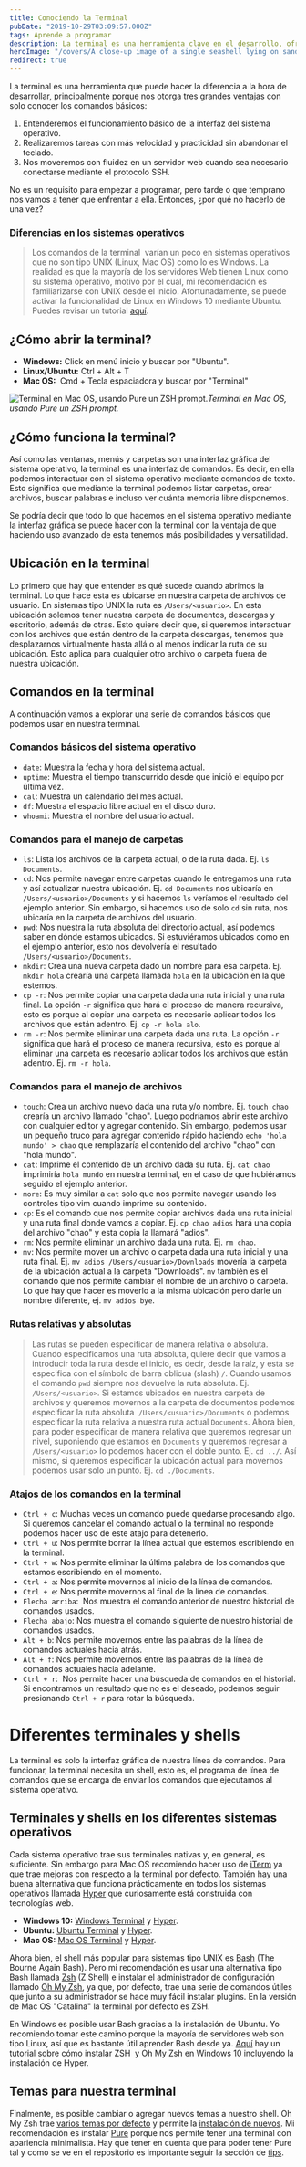 ```yaml
---
title: Conociendo la Terminal
pubDate: "2019-10-29T03:09:57.000Z"
tags: Aprende a programar
description: La terminal es una herramienta clave en el desarrollo, ofreciendo ventajas al conocer sus comandos básicos, descubrir la interfaz del sistema operativo, y realizar tareas rápidamente sin dejar el teclado. No es esencial para empezar a programar, pero es inevitable enfrentarla, así que ¿por qué no empezar ya?
heroImage: "/covers/A close-up image of a single seashell lying on sandy ground.jpg"
redirect: true
---
```


La terminal es una herramienta que puede hacer la diferencia a la hora de desarrollar, principalmente porque nos otorga tres grandes ventajas con solo conocer los comandos básicos:

1. Entenderemos el funcionamiento básico de la interfaz del sistema operativo.
2. Realizaremos tareas con más velocidad y practicidad sin abandonar el teclado.
3. Nos moveremos con fluidez en un servidor web cuando sea necesario conectarse mediante el protocolo SSH.

No es un requisito para empezar a programar, pero tarde o que temprano nos vamos a tener que enfrentar a ella. Entonces, ¿por qué no hacerlo de una vez?

### Diferencias en los sistemas operativos

> Los comandos de la terminal  varían un poco en sistemas operativos que no son tipo UNIX (Linux, Mac OS) como lo es Windows. La realidad es que la mayoría de los servidores Web tienen Linux como su sistema operativo, motivo por el cual, mi recomendación es familiarizarse con UNIX desde el inicio. Afortunadamente, se puede activar la funcionalidad de Linux en Windows 10 mediante Ubuntu. Puedes revisar un tutorial [aquí](https://discourse.ubuntu.com/t/instalacion-de-ubuntu-en-windows-10).

## ¿Cómo abrir la terminal?

- **Windows:** Click en menú inicio y buscar por "Ubuntu".
- **Linux/Ubuntu:** Ctrl + Alt + T
- **Mac OS:**  Cmd + Tecla espaciadora y buscar por "Terminal"

![Terminal en Mac OS, usando Pure un ZSH prompt.](/images/terminal-en-mac-os.png)_Terminal en Mac OS, usando Pure un ZSH prompt._

## ¿Cómo funciona la terminal?

Así como las ventanas, menús y carpetas son una interfaz gráfica del sistema operativo, la terminal es una interfaz de comandos. Es decir, en ella podemos interactuar con el sistema operativo mediante comandos de texto. Esto significa que mediante la terminal podemos listar carpetas, crear archivos, buscar palabras e incluso ver cuánta memoria libre disponemos.

Se podría decir que todo lo que hacemos en el sistema operativo mediante la interfaz gráfica se puede hacer con la terminal con la ventaja de que haciendo uso avanzado de esta tenemos más posibilidades y versatilidad.

## Ubicación en la terminal

Lo primero que hay que entender es qué sucede cuando abrimos la terminal. Lo que hace esta es ubicarse en nuestra carpeta de archivos de usuario. En sistemas tipo UNIX la ruta es `/Users/<usuario>`. En esta ubicación solemos tener nuestra carpeta de documentos, descargas y escritorio, además de otras. Esto quiere decir que, si queremos interactuar con los archivos que están dentro de la carpeta descargas, tenemos que desplazarnos virtualmente hasta allá o al menos indicar la ruta de su ubicación. Esto aplica para cualquier otro archivo o carpeta fuera de nuestra ubicación.

## Comandos en la terminal

A continuación vamos a explorar una serie de comandos básicos que podemos usar en nuestra terminal.

### Comandos básicos del sistema operativo

- `date`: Muestra la fecha y hora del sistema actual.
- `uptime`: Muestra el tiempo transcurrido desde que inició el equipo por última vez.
- `cal`: Muestra un calendario del mes actual.
- `df`: Muestra el espacio libre actual en el disco duro.
- `whoami`: Muestra el nombre del usuario actual.

### Comandos para el manejo de carpetas

- `ls`: Lista los archivos de la carpeta actual, o de la ruta dada. Ej. `ls Documents`.
- `cd`: Nos permite navegar entre carpetas cuando le entregamos una ruta y así actualizar nuestra ubicación. Ej. `cd Documents` nos ubicaría en `/Users/<usuario>/Documents` y si hacemos `ls` veríamos el resultado del ejemplo anterior. Sin embargo, si hacemos uso de solo `cd` sin ruta, nos ubicaría en la carpeta de archivos del usuario.
- `pwd`: Nos nuestra la ruta absoluta del directorio actual, así podemos saber en dónde estamos ubicados. Si estuviéramos ubicados como en el ejemplo anterior, esto nos devolvería el resultado `/Users/<usuario>/Documents`.
- `mkdir`: Crea una nueva carpeta dado un nombre para esa carpeta. Ej. `mkdir hola` crearía una carpeta llamada `hola` en la ubicación en la que estemos.
- `cp -r`: Nos permite copiar una carpeta dada una ruta inicial y una ruta final. La opción `-r` significa que hará el proceso de manera recursiva, esto es porque al copiar una carpeta es necesario aplicar todos los archivos que están adentro. Ej. `cp -r hola alo`.
- `rm -r`: Nos permite eliminar una carpeta dada una ruta. La opción `-r` significa que hará el proceso de manera recursiva, esto es porque al eliminar una carpeta es necesario aplicar todos los archivos que están adentro. Ej. `rm -r hola`.

### Comandos para el manejo de archivos

- `touch`: Crea un archivo nuevo dada una ruta y/o nombre. Ej. `touch chao` crearía un archivo llamado "chao". Luego podríamos abrir este archivo con cualquier editor y agregar contenido. Sin embargo, podemos usar un pequeño truco para agregar contenido rápido haciendo `echo 'hola mundo' > chao` que remplazaría el contenido del archivo "chao" con "hola mundo".
- `cat`: Imprime el contenido de un archivo dada su ruta. Ej. `cat chao` imprimiría `hola mundo` en nuestra terminal, en el caso de que hubiéramos seguido el ejemplo anterior.
- `more`: Es muy similar a `cat` solo que nos permite navegar usando los controles tipo vim cuando imprime su contenido.
- `cp`: Es el comando que nos permite copiar archivos dada una ruta inicial y una ruta final donde vamos a copiar. Ej. `cp chao adios` hará una copia del archivo "chao" y esta copia la llamará "adios".
- `rm`: Nos permite eliminar un archivo dada una ruta. Ej. `rm chao`.
- `mv`: Nos permite mover un archivo o carpeta dada una ruta inicial y una ruta final. Ej. `mv adios /Users/<usuario>/Downloads` movería la carpeta de la ubicación actual a la carpeta "Downloads". `mv` también es el comando que nos permite cambiar el nombre de un archivo o carpeta. Lo que hay que hacer es moverlo a la misma ubicación pero darle un nombre diferente, ej. `mv adios bye`.

### Rutas relativas y absolutas

> Las rutas se pueden especificar de manera relativa o absoluta. Cuando especificamos una ruta absoluta, quiere decir que vamos a introducir toda la ruta desde el inicio, es decir, desde la raíz, y esta se especifica con el símbolo de barra oblicua (slash) `/`. Cuando usamos el comando `pwd` siempre nos devuelve la ruta absoluta. Ej. `/Users/<usuario>`. Si estamos ubicados en nuestra carpeta de archivos y queremos movernos a la carpeta de documentos podemos especificar la ruta absoluta  `/Users/<usuario>/Documents` o podemos especificar la ruta relativa a nuestra ruta actual `Documents`. Ahora bien, para poder especificar de manera relativa que queremos regresar un nivel, suponiendo que estamos en `Documents` y queremos regresar a `/Users/<usuario>` lo podemos hacer con el doble punto. Ej. `cd ../`. Así mismo, si queremos especificar la ubicación actual para movernos podemos usar solo un punto. Ej. `cd ./Documents`.

### Atajos de los comandos en la terminal

- `Ctrl + c`: Muchas veces un comando puede quedarse procesando algo. Si queremos cancelar el comando actual o la terminal no responde podemos hacer uso de este atajo para detenerlo.
- `Ctrl + u`: Nos permite borrar la línea actual que estemos escribiendo en la terminal.
- `Ctrl + w`: Nos permite eliminar la última palabra de los comandos que estamos escribiendo en el momento.
- `Ctrl + a`: Nos permite movernos al inicio de la línea de comandos.
- `Ctrl + e`: Nos permite movernos al final de la línea de comandos.
- `Flecha arriba`:  Nos muestra el comando anterior de nuestro historial de comandos usados.
- `Flecha abajo`: Nos muestra el comando siguiente de nuestro historial de comandos usados.
- `Alt + b`: Nos permite movernos entre las palabras de la línea de comandos actuales hacia atrás.
- `Alt + f`: Nos permite movernos entre las palabras de la línea de comandos actuales hacia adelante.
- `Ctrl + r`:  Nos permite hacer una búsqueda de comandos en el historial. Si encontramos un resultado que no es el deseado, podemos seguir presionando `Ctrl + r` para rotar la búsqueda.

# Diferentes terminales y shells

La terminal es solo la interfaz gráfica de nuestra línea de comandos. Para funcionar, la terminal necesita un shell, esto es, el programa de línea de comandos que se encarga de enviar los comandos que ejecutamos al sistema operativo.

## Terminales y shells en los diferentes sistemas operativos

Cada sistema operativo trae sus terminales nativas y, en general, es suficiente. Sin embargo para Mac OS recomiendo hacer uso de [iTerm](https://www.iterm2.com) ya que trae mejoras con respecto a la terminal por defecto. También hay una buena alternativa que funciona prácticamente en todos los sistemas operativos llamada [Hyper](https://hyper.is/) que curiosamente está construida con tecnologías web.

- **Windows 10:** [Windows Terminal](https://github.com/microsoft/terminal) y [Hyper](https://hyper.is/#installation).
- **Ubuntu:** [Ubuntu Terminal](https://ubuntu.com/tutorials/command-line-for-beginners#3-opening-a-terminal) y [Hyper](https://hyper.is/#installation).
- **Mac OS:** [Mac OS Terminal](https://support.apple.com/guide/terminal/welcome/mac) y [Hyper](https://hyper.is/#installation).

Ahora bien, el shell más popular para sistemas tipo UNIX es [Bash](https://www.gnu.org/software/bash/) (The Bourne Again Bash). Pero mi recomendación es usar una alternativa tipo Bash llamada [Zsh](http://zsh.sourceforge.net) (Z Shell) e instalar el administrador de configuración llamado [Oh My Zsh](https://ohmyz.sh/), ya que, por defecto, trae una serie de comandos útiles que junto a su administrador se hace muy fácil instalar plugins. En la versión de Mac OS "Catalina" la terminal por defecto es ZSH.

En Windows es posible usar Bash gracias a la instalación de Ubuntu. Yo recomiendo tomar este camino porque la mayoría de servidores web son tipo Linux, así que es bastante útil aprender Bash desde ya. [Aquí](https://platzi.com/blog/como-instalar-zsh-en-windows/) hay un tutorial sobre cómo instalar ZSH  y Oh My Zsh en Windows 10 incluyendo la instalación de Hyper.

## Temas para nuestra terminal

Finalmente, es posible cambiar o agregar nuevos temas a nuestro shell. Oh My Zsh trae [varios temas por defecto](https://github.com/robbyrussell/oh-my-zsh/wiki/Themes) y permite la [instalación de nuevos](https://github.com/robbyrussell/oh-my-zsh/wiki/External-themes). Mi recomendación es instalar [Pure](https://github.com/sindresorhus/pure) porque nos permite tener una terminal con apariencia minimalista. Hay que tener en cuenta que para poder tener Pure tal y como se ve en el repositorio es importante seguir la sección de [tips](https://github.com/sindresorhus/pure#tips).
